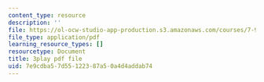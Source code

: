 ```yaml
---
content_type: resource
description: ''
file: https://ol-ocw-studio-app-production.s3.amazonaws.com/courses/7-91j-foundations-of-computational-and-systems-biology-spring-2014/7e9cdba57d55122387a50a4d4addab74_iKLvCuFD1MA.pdf
file_type: application/pdf
learning_resource_types: []
resourcetype: Document
title: 3play pdf file
uid: 7e9cdba5-7d55-1223-87a5-0a4d4addab74
---
```

